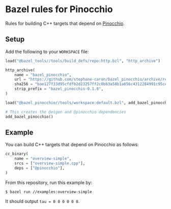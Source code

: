 # Bazel rules for Pinocchio

Rules for building C++ targets that depend on [Pinocchio](https://github.com/stack-of-tasks/pinocchio).

## Setup

Add the following to your ``WORKSPACE`` file:

```python
load("@bazel_tools//tools/build_defs/repo:http.bzl", "http_archive")

http_archive(
    name = "bazel_pinocchio",
    url = "https://github.com/stephane-caron/bazel_pinocchio/archive/refs/tags/v0.1.0.tar.gz",
    sha256 = "bae127f33d95cfdfb2d23257ff2c0bb3a58b1a656c4312284991c95ced2326b7",
    strip_prefix = "bazel_pinocchio-0.1.0",
)

load("@bazel_pinocchio//tools/workspace:default.bzl", add_bazel_pinocchio = "add_default_repositories")

# This creates the @eigen and @pinocchio dependencies
add_bazel_pinocchio()
```

## Example

You can build C++ targets that depend on Pinocchio as follows:

```python
cc_binary(
    name = "overview-simple",
    srcs = ["overview-simple.cpp"],
    deps = ["@pinocchio"],
)
```

From this repository, run this example by:

```console
$ bazel run //examples:overview-simple
```

It should output ``tau = 0 0 0 0 0 0``.
